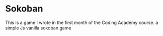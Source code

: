 # Sokoban
This is a game I wrote in the first month of the Coding Academy course. a simple Js vanilla sokoban game
